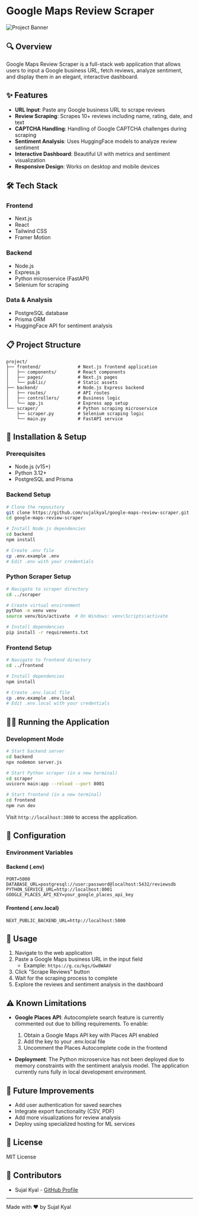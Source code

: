 # Google Maps Review Scraper

![Project Banner](https://via.placeholder.com/1200x400?text=Google+Maps+Review+Scraper)

## 🔍 Overview

Google Maps Review Scraper is a full-stack web application that allows users to input a Google business URL, fetch reviews, analyze sentiment, and display them in an elegant, interactive dashboard.

## ✨ Features

- **URL Input**: Paste any Google business URL to scrape reviews
- **Review Scraping**: Scrapes 10+ reviews including name, rating, date, and text
- **CAPTCHA Handling**: Handling of Google CAPTCHA challenges during scraping
- **Sentiment Analysis**: Uses HuggingFace models to analyze review sentiment
- **Interactive Dashboard**: Beautiful UI with metrics and sentiment visualization
- **Responsive Design**: Works on desktop and mobile devices

## 🛠️ Tech Stack

### Frontend
- Next.js
- React
- Tailwind CSS
- Framer Motion

### Backend
- Node.js
- Express.js
- Python microservice (FastAPI)
- Selenium for scraping

### Data & Analysis
- PostgreSQL database
- Prisma ORM
- HuggingFace API for sentiment analysis

## 📋 Project Structure

```
project/
├── frontend/              # Next.js frontend application
│   ├── components/        # React components
│   ├── pages/             # Next.js pages
│   └── public/            # Static assets
├── backend/               # Node.js Express backend
│   ├── routes/            # API routes
│   ├── controllers/       # Business logic
│   └── app.js             # Express app setup
└── scraper/               # Python scraping microservice
    ├── scraper.py         # Selenium scraping logic
    └── main.py            # FastAPI service
```

## 🚀 Installation & Setup

### Prerequisites
- Node.js (v15+)
- Python 3.12+
- PostgreSQL and Prisma

### Backend Setup
```bash
# Clone the repository
git clone https://github.com/sujalkyal/google-maps-review-scraper.git
cd google-maps-review-scraper

# Install Node.js dependencies
cd backend
npm install

# Create .env file
cp .env.example .env
# Edit .env with your credentials
```

### Python Scraper Setup
```bash
# Navigate to scraper directory
cd ../scraper

# Create virtual environment
python -m venv venv
source venv/bin/activate  # On Windows: venv\Scripts\activate

# Install dependencies
pip install -r requirements.txt
```

### Frontend Setup
```bash
# Navigate to frontend directory
cd ../frontend

# Install dependencies
npm install

# Create .env.local file
cp .env.example .env.local
# Edit .env.local with your credentials
```

## 🏃‍♂️ Running the Application

### Development Mode
```bash
# Start backend server
cd backend
npx nodemon server.js

# Start Python scraper (in a new terminal)
cd scraper
uvicorn main:app --reload --port 8001

# Start frontend (in a new terminal)
cd frontend
npm run dev
```

Visit `http://localhost:3000` to access the application.

## 🔧 Configuration

### Environment Variables

#### Backend (.env)
```
PORT=5000
DATABASE_URL=postgresql://user:password@localhost:5432/reviewsdb
PYTHON_SERVICE_URL=http://localhost:8001
GOOGLE_PLACES_API_KEY=your_google_places_api_key
```

#### Frontend (.env.local)
```
NEXT_PUBLIC_BACKEND_URL=http://localhost:5000
```

## 📝 Usage

1. Navigate to the web application
2. Paste a Google Maps business URL in the input field
   - Example: `https://g.co/kgs/Gw8WAAV`
3. Click "Scrape Reviews" button
4. Wait for the scraping process to complete
5. Explore the reviews and sentiment analysis in the dashboard

## ⚠️ Known Limitations

- **Google Places API**: Autocomplete search feature is currently commented out due to billing requirements. To enable:
  1. Obtain a Google Maps API key with Places API enabled
  2. Add the key to your .env.local file
  3. Uncomment the Places Autocomplete code in the frontend

- **Deployment**: The Python microservice has not been deployed due to memory constraints with the sentiment analysis model. The application currently runs fully in local development environment.

## 🔮 Future Improvements

- Add user authentication for saved searches
- Integrate export functionality (CSV, PDF)
- Add more visualizations for review analysis
- Deploy using specialized hosting for ML services

## 📄 License

MIT License

## 👥 Contributors

- Sujal Kyal - [GitHub Profile](https://github.com/sujalkyal)

---

Made with ❤️ by Sujal Kyal
